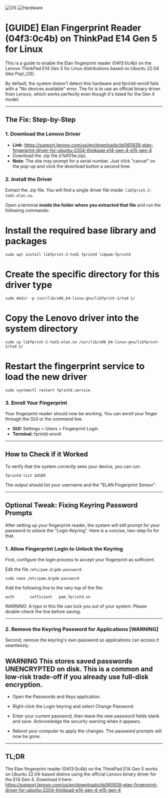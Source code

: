 ![OS](https://img.shields.io/badge/OS-Ubuntu_22.04+-blue.svg)
![Hardware](https://img.shields.io/badge/Hardware-ThinkPad_E14_Gen_5-red.svg)

# [GUIDE] Elan Fingerprint Reader (04f3:0c4b) on ThinkPad E14 Gen 5 for Linux

This is a guide to enable the Elan fingerprint reader (04f3:0c4b) on the Lenovo ThinkPad E14 Gen 5 for Linux distributions based on Ubuntu 22.04 (like Pop!_OS).

By default, the system doesn't detect this hardware and fprintd-enroll fails with a "No devices available" error. The fix is to use an official binary driver from Lenovo, which works perfectly even though it's listed for the Gen 4 model.

---

## The Fix: Step-by-Step

### 1. Download the Lenovo Driver

- **Link:** https://support.lenovo.com/us/en/downloads/ds560939-elan-fingerprint-driver-for-ubuntu-2204-thinkpad-e14-gen-4-e15-gen-4
- Download the .zip file (r1slf01w.zip).
- **Note:** The site may prompt for a serial number. Just click "cancel" on the pop-up and click the download button a second time.

### 2. Install the Driver

Extract the .zip file. You will find a single driver file inside: `libfprint-2-tod1-elan.so`.

Open a terminal **inside the folder where you extracted that file** and run the following commands:

# Install the required base library and packages
`sudo apt install libfprint-2-tod1 fprintd libpam-fprintd`

# Create the specific directory for this driver type
`sudo mkdir -p /usr/lib/x86_64-linux-gnu/libfprint-2/tod-1/`

# Copy the Lenovo driver into the system directory
`sudo cp libfprint-2-tod1-elan.so /usr/lib/x86_64-linux-gnu/libfprint-2/tod-1/`

# Restart the fingerprint service to load the new driver
`sudo systemctl restart fprintd.service`

### 3. Enroll Your Fingerprint

Your fingerprint reader should now be working. You can enroll your finger through the GUI or the command line.

- **GUI:** Settings > Users > Fingerprint Login
- **Terminal:** fprintd-enroll

---

## How to Check if it Worked
To verify that the system correctly sees your device, you can run:

`fprintd-list $USER`

The output should list your username and the "ELAN Fingerprint Sensor".

---

## Optional Tweak: Fixing Keyring Password Prompts

After setting up your fingerprint reader, the system will still prompt for your password to unlock the "Login Keyring". Here is a concise, two-step fix for that.

### 1. Allow Fingerprint Login to Unlock the Keyring

First, configure the login process to accept your fingerprint as sufficient.

Edit the file `/etc/pam.d/gdm-password`:

`sudo nano /etc/pam.d/gdm-password`

Add the following line to the very top of the file:

`auth       sufficient   pam_fprintd.so`

WARNING: A typo in this file can lock you out of your system. Please double-check the line before saving.

---

### 2. Remove the Keyring Password for Applications [WARNING]

Second, remove the keyring's own password so applications can access it seamlessly.

## **WARNING** This stores saved passwords UNENCRYPTED on disk. This is a common and low-risk trade-off if you already use full-disk encryption.

- Open the Passwords and Keys application.

- Right-click the Login keyring and select Change Password.

- Enter your current password, then leave the new password fields blank and save. Acknowledge the security warning when it appears.

- Reboot your computer to apply the changes. The password prompts will now be gone.

---

## TL;DR

The Elan fingerprint reader (04f3:0c4b) on the ThinkPad E14 Gen 5 works on Ubuntu 22.04-based distros using the official Lenovo binary driver for the E14 Gen 4. Download it here: https://support.lenovo.com/us/en/downloads/ds560939-elan-fingerprint-driver-for-ubuntu-2204-thinkpad-e14-gen-4-e15-gen-4
